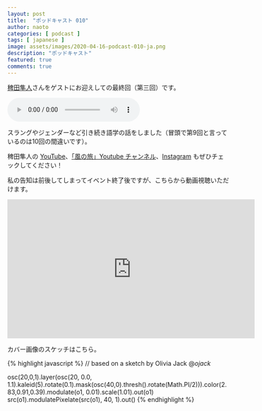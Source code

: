 ```yaml
---
layout: post
title:  "ポッドキャスト 010"
author: naoto
categories: [ podcast ]
tags: [ japanese ]
image: assets/images/2020-04-16-podcast-010-ja.png
description: "ポッドキャスト"
featured: true
comments: true
---
```


[稗田隼人](https://twitter.com/hhieda_bajista)さんをゲストにお迎えしての最終回（第三回）です。

<audio src="{{ site.baseurl }}/assets/audios/2020-04-16-podcast-010-ja.m4a" controls>
</audio>

スラングやジェンダーなど引き続き語学の話をしました（冒頭で第9回と言っているのは10回の間違いです）。

稗田隼人の [YouTube](https://www.youtube.com/user/schubertieda)、[「風の旅」Youtube チャンネル](https://www.youtube.com/channel/UC_xK24M8mApzLAwaAN68QVw)、[Instagram](https://www.instagram.com/hayatobajista/) もぜひチェックしてください！

私の告知は前後してしまってイベント終了後ですが、こちらから動画視聴いただけます。

<div class="youtube-container">
<iframe class="youtube-video" width="560" height="315" src="https://www.youtube.com/embed/hszSiuyokFo" frameborder="0" allow="accelerometer; autoplay; encrypted-media; gyroscope; picture-in-picture" allowfullscreen></iframe>
</div>

カバー画像のスケッチはこちら。

{% highlight javascript %}
// based on a sketch by Olivia Jack @_ojack_

osc(20,0,1).layer(osc(20, 0.0, 1.1).kaleid(5).rotate(0.1).mask(osc(40,0).thresh().rotate(Math.PI/2))).color(2.83,0.91,0.39).modulate(o1, 0.01).scale(1.01).out(o1)
src(o1).modulatePixelate(src(o1), 40, 1).out()
{% endhighlight %}

